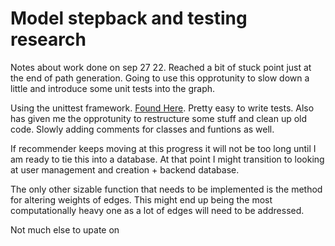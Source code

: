 # Model stepback and testing research
Notes about work done on sep 27 22. Reached a bit of stuck point just at the end of path generation. Going to use this opprotunity to slow down a little and introduce some unit tests into the graph.

Using the unittest framework. [Found Here](https://docs.python.org/3/library/unittest.html). Pretty easy to write tests. Also has given me the opprotunity to restructure some stuff and clean up old code. Slowly adding comments for classes and funtions as well. 

If recommender keeps moving at this progress it will not be too long until I am ready to tie this into a database. At that point I might transition to looking at user management and creation + backend database. 

The only other sizable function that needs to be implemented is the method for altering weights of edges. This might end up being the most computationally heavy one as a lot of edges will need to be addressed. 

Not much else to upate on
